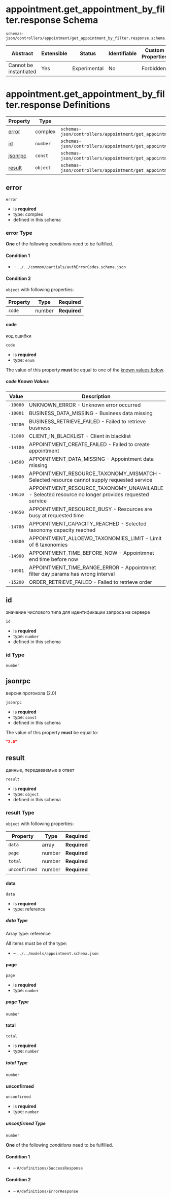 # appointment.get_appointment_by_filter.response Schema

```
schemas-json/controllers/appointment/get_appointment_by_filter.response.schema.json
```

| Abstract               | Extensible | Status       | Identifiable | Custom Properties | Additional Properties | Defined In                                                                                                               |
| ---------------------- | ---------- | ------------ | ------------ | ----------------- | --------------------- | ------------------------------------------------------------------------------------------------------------------------ |
| Cannot be instantiated | Yes        | Experimental | No           | Forbidden         | Permitted             | [controllers/appointment/get_appointment_by_filter.response.schema.json](get_appointment_by_filter.response.schema.json) |

# appointment.get_appointment_by_filter.response Definitions

| Property            | Type     | Group                                                                                                              |
| ------------------- | -------- | ------------------------------------------------------------------------------------------------------------------ |
| [error](#error)     | complex  | `schemas-json/controllers/appointment/get_appointment_by_filter.response.schema.json#/definitions/ErrorCodes`      |
| [id](#id)           | `number` | `schemas-json/controllers/appointment/get_appointment_by_filter.response.schema.json#/definitions/SuccessResponse` |
| [jsonrpc](#jsonrpc) | `const`  | `schemas-json/controllers/appointment/get_appointment_by_filter.response.schema.json#/definitions/SuccessResponse` |
| [result](#result)   | `object` | `schemas-json/controllers/appointment/get_appointment_by_filter.response.schema.json#/definitions/SuccessResponse` |

## error

`error`

- is **required**
- type: complex
- defined in this schema

### error Type

**One** of the following _conditions_ need to be fulfilled.

#### Condition 1

- []() – `../../common/partials/authErrorCodes.schema.json`

#### Condition 2

`object` with following properties:

| Property | Type   | Required     |
| -------- | ------ | ------------ |
| `code`   | number | **Required** |

#### code

код ошибки

`code`

- is **required**
- type: `enum`

The value of this property **must** be equal to one of the [known values below](#-known-values).

##### code Known Values

| Value    | Description                                                                                        |
| -------- | -------------------------------------------------------------------------------------------------- |
| `-10000` | UNKNOWN_ERROR - Unknown error occurred                                                             |
| `-10001` | BUSINESS_DATA_MISSING - Business data missing                                                      |
| `-10200` | BUSINESS_RETRIEVE_FAILED - Failed to retrieve business                                             |
| `-11800` | CLIENT_IN_BLACKLIST - Client in blacklist                                                          |
| `-14100` | APPOINTMENT_CREATE_FAILED - Failed to create appointment                                           |
| `-14500` | APPOINTMENT_DATA_MISSING - Appointment data missing                                                |
| `-14600` | APPOINTMENT_RESOURCE_TAXONOMY_MISMATCH - Selected resource cannot supply requested service         |
| `-14610` | APPOINTMENT_RESOURCE_TAXONOMY_UNAVAILABLE - Selected resource no longer provides requested service |
| `-14650` | APPOINTMENT_RESOURCE_BUSY - Resources are busy at requested time                                   |
| `-14700` | APPOINTMENT_CAPACITY_REACHED - Selected taxonomy capacity reached                                  |
| `-14800` | APPOINTMENT_ALLOEWD_TAXONOMIES_LIMIT - Limit of 6 taxonomies                                       |
| `-14900` | APPOINTMENT_TIME_BEFORE_NOW - Appointmnet end time before now                                      |
| `-14901` | APPOINTMENT_TIME_RANGE_ERROR - Appointmnet filter day params has wrong interval                    |
| `-15200` | ORDER_RETRIEVE_FAILED - Failed to retrieve order                                                   |

## id

значение числового типа для идентификации запроса на сервере

`id`

- is **required**
- type: `number`
- defined in this schema

### id Type

`number`

## jsonrpc

версия протокола (2.0)

`jsonrpc`

- is **required**
- type: `const`
- defined in this schema

The value of this property **must** be equal to:

```json
"2.0"
```

## result

данные, передаваемые в ответ

`result`

- is **required**
- type: `object`
- defined in this schema

### result Type

`object` with following properties:

| Property      | Type   | Required     |
| ------------- | ------ | ------------ |
| `data`        | array  | **Required** |
| `page`        | number | **Required** |
| `total`       | number | **Required** |
| `unconfirmed` | number | **Required** |

#### data

`data`

- is **required**
- type: reference

##### data Type

Array type: reference

All items must be of the type:

- []() – `../../models/appointment.schema.json`

#### page

`page`

- is **required**
- type: `number`

##### page Type

`number`

#### total

`total`

- is **required**
- type: `number`

##### total Type

`number`

#### unconfirmed

`unconfirmed`

- is **required**
- type: `number`

##### unconfirmed Type

`number`

**One** of the following _conditions_ need to be fulfilled.

#### Condition 1

- []() – `#/definitions/SuccessResponse`

#### Condition 2

- []() – `#/definitions/ErrorResponse`
